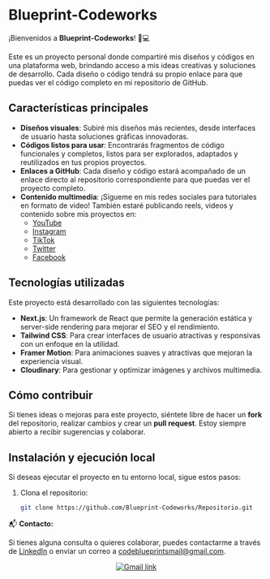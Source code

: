 # Blueprint-Codeworks

¡Bienvenidos a **Blueprint-Codeworks**! 🎨💻

Este es un proyecto personal donde compartiré mis diseños y códigos en una plataforma web, brindando acceso a mis ideas creativas y soluciones de desarrollo. Cada diseño o código tendrá su propio enlace para que puedas ver el código completo en mi repositorio de GitHub.

## Características principales

- **Diseños visuales**: Subiré mis diseños más recientes, desde interfaces de usuario hasta soluciones gráficas innovadoras.
- **Códigos listos para usar**: Encontrarás fragmentos de código funcionales y completos, listos para ser explorados, adaptados y reutilizados en tus propios proyectos.
- **Enlaces a GitHub**: Cada diseño y código estará acompañado de un enlace directo al repositorio correspondiente para que puedas ver el proyecto completo.
- **Contenido multimedia**: ¡Sígueme en mis redes sociales para tutoriales en formato de video! También estaré publicando reels, videos y contenido sobre mis proyectos en:
  - [YouTube](https://www.youtube.com/channel/tu-canal)
  - [Instagram](https://www.instagram.com/tu-usuario)
  - [TikTok](https://www.tiktok.com/@tu-usuario)
  - [Twitter](https://www.twitter.com/tu-usuario)
  - [Facebook](https://www.facebook.com/tu-pagina)

## Tecnologías utilizadas

Este proyecto está desarrollado con las siguientes tecnologías:

- **Next.js**: Un framework de React que permite la generación estática y server-side rendering para mejorar el SEO y el rendimiento.
- **Tailwind CSS**: Para crear interfaces de usuario atractivas y responsivas con un enfoque en la utilidad.
- **Framer Motion**: Para animaciones suaves y atractivas que mejoran la experiencia visual.
- **Cloudinary**: Para gestionar y optimizar imágenes y archivos multimedia.

## Cómo contribuir

Si tienes ideas o mejoras para este proyecto, siéntete libre de hacer un **fork** del repositorio, realizar cambios y crear un **pull request**. Estoy siempre abierto a recibir sugerencias y colaborar.

## Instalación y ejecución local

Si deseas ejecutar el proyecto en tu entorno local, sigue estos pasos:

1. Clona el repositorio:
   ```bash
   git clone https://github.com/Blueprint-Codeworks/Repositorio.git

📬 **Contacto:**

Si tienes alguna consulta o quieres colaborar, puedes contactarme a través de [LinkedIn](https://www.linkedin.com/in/lautaro-ocatavio-faure/) o enviar un correo a [codeblueprintsmail@gmail.com](mailto:codeblueprintsmail@gmail.com).

<div align="center">

[![Gmail link](https://img.shields.io/badge/Gmail-D14836?style=for-the-badge&logo=gmail&logoColor=white)](mailto:codeblueprintsmail@gmail.com)

</div>
